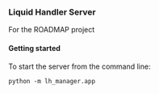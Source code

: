 ### Liquid Handler Server
For the ROADMAP project

#### Getting started
To start the server from the command line:

`python -m lh_manager.app`